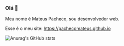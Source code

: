 ### Olá 👋

Meu nome é Mateus Pacheco, sou desenvolvedor web.

Esse é o meu site: https://pachecomateus.github.io

![Anurag's GitHub stats](https://github-readme-stats.vercel.app/api?username=pachecomateus&show_icons=true&theme=transparent)

<!--
**pachecomateus/pachecomateus** is a ✨ _special_ ✨ repository because its `README.md` (this file) appears on your GitHub profile.

Here are some ideas to get you started:

- 🔭 I’m currently working on ...
- 🌱 I’m currently learning ...
- 👯 I’m looking to collaborate on ...
- 🤔 I’m looking for help with ...
- 💬 Ask me about ...
- 📫 How to reach me: ...
- 😄 Pronouns: ...
- ⚡ Fun fact: ...
-->
